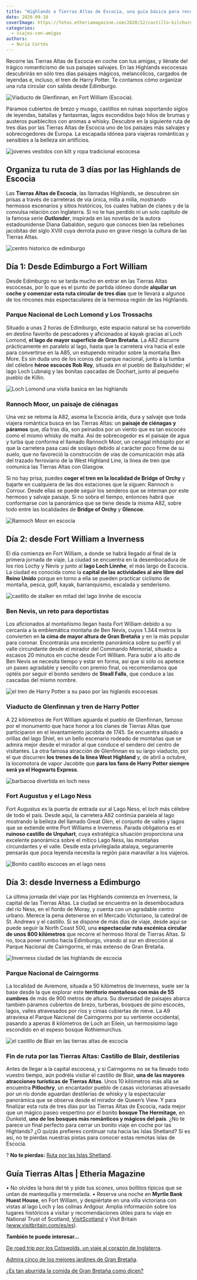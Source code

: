 ```yaml
---
title: "Highlands o Tierras Altas de Escocia, una guía básica para recorrerlas por libre"
date: 2020-09-10
coverImage: https://fotos.etheriamagazine.com/2020/12/castillo-kilchurn-escocia.jpg
categories: 
  - viajes-con-amigas
authors: 
  - Nuria Cortés
---
```


Recorre las Tierras Altas de Escocia en coche con tus amigas, y llénate del trágico 
romanticismo de sus paisajes salvajes. En las Highlands escocesas descubrirás en sólo 
tres días paisajes mágicos, melancólicos, cargados de leyendas e, incluso, el tren de 
Harry Potter. Te contamos cómo organizar una ruta circular con salida desde Edimburgo. 

![Viaducto de Glenfinnan, en Fort William (Escocia).](https://fotos.etheriamagazine.com/2020/09/viaducto-Glenfinnan-Fort-William-escocia.jpg "Viaducto de Glenfinnan, en Fort William (Escocia). © Connor Mollison")

Páramos cubiertos de brezo y musgo, castillos en ruinas soportando siglos de leyendas, 
batallas y fantasmas, lagos escondidos bajo hilos de brumas y austeros pueblecitos con 
aromas a whisky. Descubre en la siguiente ruta de tres días por las Tierras Altas de 
Escocia uno de los paisajes más salvajes y sobrecogedores de Europa. La escapada idónea 
para viajeras románticas y sensibles a la belleza sin artificios. 

![jovenes vestidos con kilt y ropa tradicional escocesa](https://fotos.etheriamagazine.com/2020/09/cultura-escocesa-higlands.jpg "Los Juegos de las Highlands son una buena oportunidad para conocer la cultura escocesa. © Visit Scotland")

## Organiza tu ruta de 3 días por las Highlands de Escocia

Las **Tierras Altas de Escocia**, las llamadas Highlands, se descubren sin prisas a 
través de carreteras de vía única, milla a milla, mostrando hermosos escenarios y sitios 
históricos, los cuales hablan de clanes y de la convulsa relación con Inglaterra. Si no 
te has perdido ni un solo capítulo de la famosa serie **_Outlander_**, inspirada en las 
novelas de la autora estadounidense Diana Gabaldon, seguro que conoces bien las 
rebeliones jacobitas del siglo XVIII cuya derrota puso en grave riesgo la cultura de las 
Tierras Altas. 

![centro historico de edimburgo](https://fotos.etheriamagazine.com/2020/09/viaje-mujeres-edimburgo-escocia.jpg "Centro histórico de Edimburgo (Escocia).")

## Día 1: Desde Edimburgo a Fort William

Desde Edimburgo no se tarda mucho en entrar en las Tierras Altas escocesas, por lo que 
es el punto de partida idóneo donde **alquilar un coche y comenzar esta ruta circular de 
tres días** que te llevará a algunos de los rincones más espectaculares de la hermosa 
región de las Highlands. 

### Parque Nacional de Loch Lomond y Los Trossachs

Situado a unas 2 horas de Edimburgo, este espacio natural se ha convertido en destino 
favorito de pescadores y aficionados al kayak gracias al Loch Lomond, **el lago de mayor 
superficie de Gran Bretaña**. La A82 discurre prácticamente en paralelo al lago, hasta 
que la carretera vira hacia el este para convertirse en la A85, un estupendo mirador 
sobre la montaña Ben More. Es sin duda uno de los iconos del parque nacional, junto a la 
tumba del célebre **héroe escocés Rob Roy**, situada en el pueblo de Balquhidder; el 
lago Loch Lubnaig y las bonitas cascadas de Dochart, junto al pequeño pueblo de Killin. 

![Loch Lomond una visita basica en las highlands](https://fotos.etheriamagazine.com/2020/09/loch-lomond-higlands-escocia.jpg "Parque Nacional de Loch Lomond. © Robert Keane")

### Rannoch Moor, un paisaje de ciénagas

Una vez se retoma la A82, asoma la Escocia árida, dura y salvaje que toda viajera 
romántica busca en las Tierras Altas: un **paisaje de ciénagas y páramos** que, día tras 
día, son peinados por un viento que es tan escocés como el mismo whisky de malta. Así de 
sobrecogedor es el paisaje de agua y turba que conforma el llamado Rannoch Moor, un 
cenagal inhóspito por el que la carretera pasa casi de soslayo debido al carácter poco 
firme de su suelo, que no favoreció la construcción de vías de comunicación más allá del 
trazado ferroviario de la West Highland Line, la línea de tren que comunica las Tierras 
Altas con Glasgow. 

Si no hay prisa, puedes **coger el tren en la localidad de Bridge of Orchy** y bajarte 
en cualquiera de las dos estaciones que la siguen: Rannoch o Corrour. Desde ellas se 
puede seguir los senderos que se internan por este hermoso y salvaje paisaje. Si no 
sobra el tiempo, entonces habrá que conformarse con la panorámica que se tiene desde la 
misma A82, sobre todo entre las localidades de **Bridge of Orchy** y **Glencoe**. 

![Rannoch Moor en escocia](https://fotos.etheriamagazine.com/2020/09/rannoch-moor-glencoe-escocia.jpg "Rannoch Moor, desde Glencoe (Escocia). © Stewart M.")

## Día 2: desde Fort William a Inverness

El día comienza en Fort William, a donde se habrá llegado al final de la primera jornada 
de viaje. La ciudad se encuentra en la desembocadura de los ríos Lochy y Nevis y junto 
al **lago Loch Linnhe**, el más largo de Escocia. La ciudad es conocida como la 
**capital de las actividades al aire libre del Reino Unido** porque en torno a ella se 
pueden practicar ciclismo de montaña, pesca, golf, kayak, barranquismo, escalada y 
senderismo. 

![castillo de stalker en mitad del lago linnhe de escocia](https://fotos.etheriamagazine.com/2020/09/castillo-stalker-lago-linnhe.jpg "Castillo de Stalker, en el interior del lago Linnhe. © Visit Britain")

### Ben Nevis, un reto para deportistas 

Los aficionados al montañismo llegan hasta Fort William debido a su cercanía a la 
emblemática montaña de Ben Nevis, cuyos 1.344 metros la convierten en **la cima de mayor 
altura de Gran Bretaña** y en la más popular para coronar. Encontrarás una excelente 
panorámica sobre su perfil y el valle circundante desde el mirador del Commando 
Memorial, situado a escasos 20 minutos en coche desde Fort William. Para subir a lo alto 
de Ben Nevis se necesita tiempo y estar en forma, así que si sólo os apetece un paseo 
agradable y sencillo con premio final, os recomendamos que optéis por seguir el bonito 
sendero de **Steall Falls**, que conduce a las cascadas del mismo nombre. 

![el tren de Harry Potter a su paso por las higlands escocesas](https://fotos.etheriamagazine.com/2020/09/tren-harry-potter-escocia.jpg "Hogwarts Express, el tren de Harry Potter, a su paso por el viaducto de Glenfinnan. © Bryan Walker")

### Viaducto de Glenfinnan y tren de Harry Potter

A 22 kilómetros de Fort William aguarda el pueblo de Glenfinnan, famoso por el monumento 
que hace honor a los clanes de Tierras Altas que participaron en el levantamiento 
jacobita de 1745. Se encuentra situado a orillas del lago Shiel, en un bello escenario 
rodeado de montañas que se admira mejor desde el mirador al que conduce el sendero del 
centro de visitantes. La otra famosa atracción de Glenfinnan es su largo viaducto, por 
el que discurren **los trenes de la línea West Highland** y, de abril a octubre, la 
locomotora de vapor Jacobite que **para los fans de Harry Potter siempre será ya el 
Hogwarts Express**. 

![barbacoa divertida en loch ness](https://fotos.etheriamagazine.com/2020/09/lago-ness-Inverness.jpg "Barbacoa en el lago Ness, una actividad divertida para hacer con amigos. © Visit Britain")

### Fort Augustus y el Lago Ness

Fort Augustus es la puerta de entrada sur al Lago Ness, el _loch_ más célebre de todo el 
país. Desde aquí, la carretera A82 continúa paralela al lago mostrando la belleza del 
llamado Great Glen, el conjunto de valles y lagos que se extiende entre Port Williams e 
Inverness. Parada obligatoria es el **ruinoso castillo de Urquhart**, cuya estratégica 
situación proporciona una excelente panorámica sobre el mítico Lago Ness, las montañas 
circundantes y el valle. Desde esta privilegiada atalaya, seguramente pensarás que poca 
leyenda necesita la región para maravillar a los viajeros. 

![Bonito castillo escoces en el lago ness](https://fotos.etheriamagazine.com/2020/09/castillo-Urquhart-lago-Ness.jpg "Castillo de Urquhart en el lago Ness. © Robin Canfield")

## Día 3: desde Inverness a Edimburgo

La última jornada del viaje por las Highlands comienza en Inverness, la capital de las 
Tierras Altas. La ciudad se encuentra en la desembocadura del río Ness, en el fiordo de 
Moray, y cuenta con un agradable centro urbano. Merece la pena detenerse en el Mercado 
Victoriano, la catedral de St. Andrews y el castillo. Si se dispone de más días de 
viaje, desde aquí se puede seguir la North Coast 500, una **espectacular ruta escénica 
circular de unos 800 kilómetros** que recorre el hermoso litoral de Tierras Altas. Si 
no, toca poner rumbo hacia Edimburgo, virando al sur en dirección al Parque Nacional de 
Cairngorms, el más extenso de Gran Bretaña. 

![Inverness ciudad de las highlands de escocia](https://fotos.etheriamagazine.com/2020/09/inverness-escocia.jpg "Ciudad de Inverness. © Robin Canfield")

### Parque Nacional de Cairngorms

La localidad de Aviemore, situada a 50 kilómetros de Inverness, suele ser la base desde 
la que explorar este **territorio montañoso con más de 55 cumbres** de más de 900 metros 
de altura. Su diversidad de paisajes abarca también páramos cubiertos de brezo, 
turberas, bosques de pino escocés, lagos, valles atravesados por ríos y cimas cubiertas 
de nieve. La A9 atraviesa el Parque Nacional de Cairngorms por su vertiente occidental, 
pasando a apenas 8 kilómetros de Loch an Eilein, un hermosísimo lago escondido en el 
espeso bosque Rothiemurchus. 

![el castillo de Blair en las tierras altas de escocia](https://fotos.etheriamagazine.com/2020/09/castillo-blair-escocia.jpg "Castillo de Blair, cerca de Pitlochry, en Escocia. © V2F")

### Fin de ruta por las Tierras Altas: Castillo de Blair, destilerías

Antes de llegar a la capital escocesa, y si Cairngorms no se ha llevado todo vuestro 
tiempo, aún podréis visitar el castillo de Blair, **una de las mayores atracciones 
turísticas de Tierras Altas**. Unos 10 kilómetros más allá se encuentra **Pitlochry**, 
un encantador pueblo de casas victorianas atravesado por un río donde aguardan 
destilerías de whisky y la espectacular panorámica que se observa desde el mirador de 
Queen’s View. Y para finalizar esta ruta de tres días por las Tierras Altas de Escocia, 
nada mejor que un mágico paseo vespertino por el bonito **bosque The Hermitage**, en 
Dunkeld, **uno de los bosques más románticos y mágicos del país**. ¿No te parece un 
final perfecto para cerrar un bonito viaje en coche por las Highlands? ¿O quizás 
prefieres continuar ruta hacia las Islas Shetland? Si es así, no te pierdas nuestras 
pistas para conocer estas remotas islas de Escocia. 

? **No te pierdas:** [Ruta por las Islas 
Shetland](https://etheriamagazine.com/2019/03/21/mujeres-viajeras-que-ver-islas-shetland/). 

## Guía Tierras Altas | Etheria Magazine

• No olvides la hora del té y pide tus _scones_, unos bollitos típicos que se untan de 
mantequilla y mermelada. • Reserva una noche en **Myrtle Bank Huest House**, en Fort 
William, y despiértate en una villa victoriana con vistas al lago Loch y las colinas 
Ardgour. Amplia información sobre los lugares históricos a visitar y recomendaciones 
útiles para tu viaje en National Trust of Scotland, [VisitScotland](https://www.visitscotland.com/es-es/) 
y Visit Britain (www.visitbritain.com/es/es). 

**También te puede interesar...** 

[De road trip por los Cotswolds, un viaje al corazón de 
Inglaterra](https://etheriamagazine.com/2019/08/08/de-road-trip-por-los-cotswolds-un-viaje-al-corazon-de-inglaterra/). 

[Admira cinco de los mejores jardines de Gran 
Bretaña](https://etheriamagazine.com/2021/04/22/los-mejores-jardines-de-gran-bretana/). 

[¿Es tan aburrida la comida de Gran Bretaña como 
dicen?](https://etheriamagazine.com/2021/03/11/platos-britanicos-en-un-viaje-inglaterra-escocia-gales-irlanda/)

